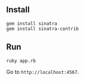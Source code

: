 ## Install 

```
gem install sinatra
gem install sinatra-contrib
```

## Run

```
ruby app.rb
```

Go to ```http://localhost:4567```.
